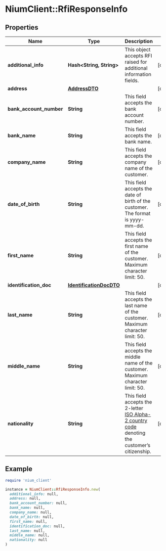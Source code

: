 # NiumClient::RfiResponseInfo

## Properties

| Name | Type | Description | Notes |
| ---- | ---- | ----------- | ----- |
| **additional_info** | **Hash&lt;String, String&gt;** | This object accepts RFI raised for additional information fields. | [optional] |
| **address** | [**AddressDTO**](AddressDTO.md) |  | [optional] |
| **bank_account_number** | **String** | This field accepts the bank account number. | [optional] |
| **bank_name** | **String** | This field accepts the bank name. | [optional] |
| **company_name** | **String** | This field accepts the company name of the customer. | [optional] |
| **date_of_birth** | **String** | This field accepts the date of birth of the customer. The format is yyyy-mm-dd. | [optional] |
| **first_name** | **String** | This field accepts the first name of the customer. Maximum character limit: 50. | [optional] |
| **identification_doc** | [**IdentificationDocDTO**](IdentificationDocDTO.md) |  | [optional] |
| **last_name** | **String** | This field accepts the last name of the customer. Maximum character limit: 50. | [optional] |
| **middle_name** | **String** | This field accepts the middle name of the customer. Maximum character limit: 50. | [optional] |
| **nationality** | **String** | This field accepts the 2-letter [ISO Alpha-2 country code](doc:currency-and-country-codes) denoting the customer’s citizenship. | [optional] |

## Example

```ruby
require 'nium_client'

instance = NiumClient::RfiResponseInfo.new(
  additional_info: null,
  address: null,
  bank_account_number: null,
  bank_name: null,
  company_name: null,
  date_of_birth: null,
  first_name: null,
  identification_doc: null,
  last_name: null,
  middle_name: null,
  nationality: null
)
```

